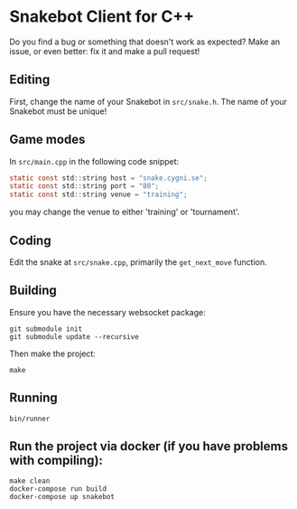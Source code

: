 # Snakebot Client for C++
Do you find a bug or something that doesn't work as expected? Make an issue, or even better: fix it and make a pull request!

## Editing
First, change the name of your Snakebot in `src/snake.h`. The name
of your Snakebot must be unique!

## Game modes
In `src/main.cpp` in the following code snippet:
```C
static const std::string host = "snake.cygni.se";
static const std::string port = "80";
static const std::string venue = "training";
```
you may change the venue to either 'training' or 'tournament'.

## Coding
Edit the snake at `src/snake.cpp`, primarily the `get_next_move` function.

## Building
Ensure you have the necessary websocket package:
```
git submodule init            
git submodule update --recursive
```

Then make the project:
```
make
```

## Running
```
bin/runner
```

## Run the project via docker (if you have problems with compiling):
```
make clean
docker-compose run build
docker-compose up snakebot
```
